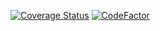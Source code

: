[![Coverage Status](https://coveralls.io/repos/github/jeffery021121/react-component-library/badge.svg?branch=master)](https://coveralls.io/github/jeffery021121/react-component-library?branch=master)
[![CodeFactor](https://www.codefactor.io/repository/github/jeffery021121/react-component-library/badge)](https://www.codefactor.io/repository/github/jeffery021121/react-component-library)
